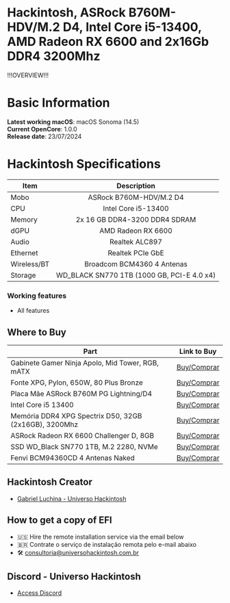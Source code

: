 # Hackintosh, ASRock B760M-HDV/M.2 D4, Intel Core i5-13400, AMD Radeon RX 6600 and 2x16Gb DDR4 3200Mhz

!!!OVERVIEW!!!

# Basic Information

**Latest working macOS**: macOS Sonoma (14.5)
<br>
**Current OpenCore**: 1.0.0
<br>
**Release date**: 23/07/2024

# Hackintosh Specifications
|Item|Description|
|-|:-------:|
|Mobo|ASRock B760M-HDV/M.2 D4|
|CPU|Intel Core i5-13400|
|Memory|2x 16 GB DDR4-3200 DDR4 SDRAM|
|dGPU|AMD Radeon RX 6600|
|Audio|Realtek ALC897|
|Ethernet|Realtek PCIe GbE|
|Wireless/BT|Broadcom BCM4360 4 Antenas|
|Storage|WD_BLACK SN770 1TB  (1000 GB, PCI-E 4.0 x4)|

### Working features
- All features

## Where to Buy

|Part|Link to Buy|
|-|:-------:|
|Gabinete Gamer Ninja Apolo, Mid Tower, RGB, mATX|[Buy/Comprar](https://www.terabyteshop.com.br/produto/22964/gabinete-gamer-ninja-apolo-mini-tower-rgb-matx-black-sem-fonte-com-3-fans?p=880853)|
|Fonte XPG, Pylon, 650W, 80 Plus Bronze|[Buy/Comprar](https://www.terabyteshop.com.br/produto/15885/fonte-xpg-pylon-650w-80-plus-bronze-pfc-ativo-75260163?p=880853)|
|Placa Mãe ASRock B760M PG Lightning/D4|[Buy/Comprar](https://www.terabyteshop.com.br/produto/27299/placa-mae-asrock-b760m-pg-lightningd4-chipset-b760-intel-lga-1700-matx-ddr4-90-mxbly0-a0uayz?p=880853)|
|Intel Core i5 13400|[Buy/Comprar](https://www.terabyteshop.com.br/produto/23462/processador-intel-core-i5-13400-25ghz-46ghz-turbo-13-geracao-10-cores-16-threads-lga-1700-bx8071513400?p=880853)|
|Memória DDR4 XPG Spectrix D50, 32GB (2x16GB), 3200Mhz|[Buy/Comprar](https://www.terabyteshop.com.br/produto/17937/memoria-ddr4-xpg-spectrix-d50-32gb-2x16gb-3200mhz-cl16-rgb-gray-ax4u320016g16a-dt50?p=880853)|
|ASRock Radeon RX 6600 Challenger D, 8GB|[Buy/Comprar](https://www.terabyteshop.com.br/produto/19808/placa-de-video-asrock-radeon-rx-6600-challenger-d-8gb-gddr6-fsr-ray-tracing-90-ga2rzz-00uanf?p=880853)|
|SSD WD_Black SN770 1TB, M.2 2280, NVMe|[Buy/Comprar](https://www.terabyteshop.com.br/produto/20436/ssd-wd-black-sn770-1tb-m2-2280-nvme-leitura-5150mbs-e-gravacao-4900mbs-wds100t3x0e?p=880853)|
|Fenvi BCM94360CD 4 Antenas Naked|[Buy/Comprar](https://hackintosh.one/s/5yc41)|

## Hackintosh Creator
- [Gabriel Luchina - Universo Hackintosh](https://luchina.com.br)

## How to get a copy of EFI
- 🇺🇸 Hire the remote installation service via the email below
- 🇧🇷 Contrate o serviço de instalação remota pelo e-mail abaixo
- 🛠️ [consultoria@universohackintosh.com.br](mailto:consultoria@universohackintosh.com.br)

## Discord - Universo Hackintosh
- [Access Discord](https://discord.universohackintosh.com.br)
